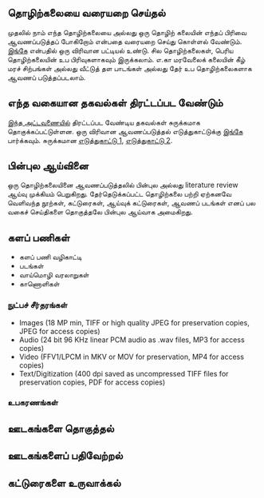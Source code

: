 ## தொழிற்கலையை வரையறை செய்தல்
முதலில் நாம் எந்த தொழிற்கலையை அல்லது ஒரு தொழிற் கலையின் எந்தப் பிரிவை ஆவணப்படுத்தப் போகிறோம் என்பதை வரையறை செய்து கொள்ளல் வேண்டும்.  [இங்கே](https://ta.wikipedia.org/s/6x6h) என்பதில் ஒரு விரிவான பட்டியல் உண்டு.  சில தொழிற்கலைகள், பெரிய தொழிற்கலையின் உப பிரிவுகளாகவும் இருக்கலாம்.  எ.கா மரவேலைக் கலையின் கீழ் மரச் சிற்பங்கள் அல்லது வீட்டுத் தள பாடங்கள் அல்லது தேர் உப தொழிற்கலைகளாக ஆவணப் படுத்தப்படலாம். 

## எந்த வகையான தகவல்கள் திரட்டப்பட வேண்டும்
[இந்த அட்டவணையில்](https://ta.wikipedia.org/s/73a9) திரட்டப்பட வேண்டிய தகவல்கள் சுருக்கமாக தொகுக்கப்பட்டுள்ளன.  ஒரு விரிவான ஆவணப்படுத்தல் எடுத்துகாட்டுக்கு [இங்கே](http://handicrafts.nic.in/CmsUpload/01282016112820Kavaad0.pdf) பார்க்கவும்.  சுருக்கமான [எடுத்துகாட்டு 1](http://handicrafts.nic.in/CmsUpload/2039201602393132%20craft%20process.pdf), [எடுத்துகாட்டு 2](http://handicrafts.nic.in/CmsUpload/2039201602393132%20craft%20process.pdf).

## பின்புல ஆய்வினை 
ஒரு தொழிற்கலையினை ஆவணப்படுத்தலில் பின்புல அல்லது literature review ஆய்வு முக்கியம் பெறுகிறது.  தேர்தெடுக்கப்பட்ட தொழிற்கலை பற்றி ஏற்கனவே வெளிவந்த நூற்கள், கட்டுரைகள், ஆய்வுக் கட்டுரைகள், ஆவணப் படங்கள் எனப் பல வகைச் செய்திகளை தொகுத்தலே பின்புல ஆய்வாக அமைகிறது.  

## களப் பணிகள்
* களப் பணி வழிகாட்டி
* படங்கள்
* வாய்மொழி வரலாறுகள்
* காணொளிகள்

### நுட்பச் சீர்தரங்கள்
* Images (18 MP min, TIFF or high quality JPEG for preservation copies, JPEG for access copies)
* Audio (24 bit 96 KHz linear PCM audio as .wav files, MP3 for access copies)
* Video (FFV1/LPCM in MKV or MOV for preservation, MP4 for access copies)
* Text/Digitization (400 dpi saved as uncompressed TIFF files for preservation copies, PDF for access copies)

### உபகரணங்கள்

## ஊடகங்களை தொகுத்தல்
## ஊடகங்களைப் பதிவேற்றல்
## கட்டுரைகளை உருவாக்கல்
